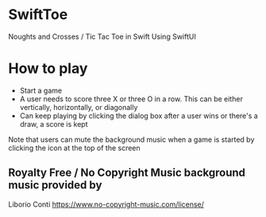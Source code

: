 # SwiftToe
Noughts and Crosses / Tic Tac Toe in Swift
Using SwiftUI

# How to play
- Start a game
- A user needs to score three X or three O in a row. This can be either vertically, horizontally, or diagonally
- Can keep playing by clicking the dialog box after a user wins or there's a draw, a score is kept

Note that users can mute the background music when a game is started by clicking the icon at the top of the screen

## Royalty Free / No Copyright Music background music provided by
Liborio Conti
https://www.no-copyright-music.com/license/